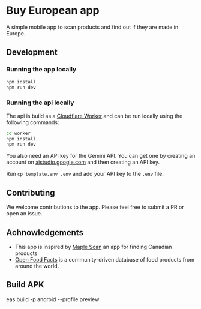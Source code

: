 # Buy European app

A simple mobile app to scan products and find out if they are made in Europe.

## Development

### Running the app locally

```bash
npm install
npm run dev
```

### Running the api locally

The api is build as a [Cloudflare Worker](https://workers.cloudflare.com/) and can be run locally using the following commands:

```bash
cd worker
npm install
npm run dev
```

You also need an API key for the Gemini API. You can get one by creating an account on [aistudio.google.com](https://aistudio.google.com/) and then creating an API key.

Run `cp template.env .env` and add your API key to the `.env` file.

## Contributing

We welcome contributions to the app. Please feel free to submit a PR or open an issue.

## Achnowledgements

- This app is inspired by [Maple Scan](https://maplescan.ca/) an app for finding Canadian products
- [Open Food Facts](https://world.openfoodfacts.org/) is a community-driven database of food products from around the world.

## Build APK

eas build -p android --profile preview
